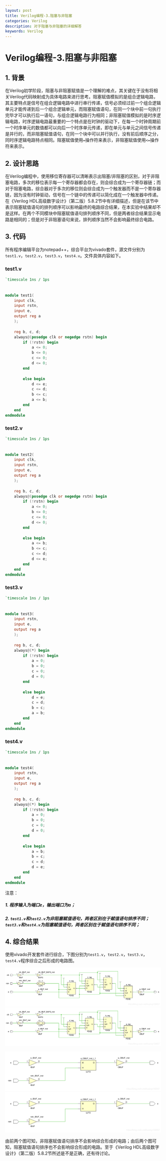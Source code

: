 ```yaml
---
layout: post
title: Verilog编程-3.阻塞与非阻塞
categories: Verilog
description: 对于阻塞与非阻塞的详细解答
keywords: Verilog
---
```


# Verilog编程-3.阻塞与非阻塞



## 1. 背景

​		在Verilog初学阶段，阻塞与非阻塞赋值是一个理解的难点，其关键在于没有将相关Verilog代码映射成为具体电路来进行思考。阻塞赋值模拟的是组合逻辑电路，其主要特点是信号在组合逻辑电路中进行串行传递，信号必须经过前一个组合逻辑单元才能传递到后一个组合逻辑单元，而阻塞赋值语句，在同一个块中前一句执行完毕才可以执行后一语句，与组合逻辑电路行为相同；非阻塞赋值模拟的是时序逻辑电路，时序逻辑电路最重要的一个特点是在时钟的驱动下，在每一个时钟周期前一个时序单元的数值都可以向后一个时序单元传递，即在单元与单元之间信号传递是并行的，而非阻塞赋值语句，在同一个块中可以并行执行，没有前后顺序之分，同时序逻辑电路特点相同。阻塞赋值使用`=`操作符来表示，非阻塞赋值使用`<=`操作符来表示。



## 2. 设计思路

​		在Verilog编程中，使用移位寄存器可以清晰表示出阻塞/非阻塞的区别，对于非阻塞电路，多次的移位表示每一个寄存器都会存在，则会综合成为一个寄存器链；而对于阻塞电路，综合器对于多次的移位则会综合成为一个触发器而不是一个寄存器链，因为没有时钟驱动，信号在一个链中的传递可以简化成在一个触发器中传递。在《Verilog HDL高级数字设计》（第二版）5.8.2节中有详细描述，但是在该节中表示阻塞赋值语句的排列顺序可以影响最终的电路综合结果，在本实验中结果却不是这样。在两个不同模块中阻塞赋值语句排列顺序不同，但是两者综合结果显示电路是相同的；但是对于非阻塞语句来说，排列顺序当然不会影响最终综合电路。



## 3. 代码

​		所有程序编辑平台为notepad++，综合平台为vivado套件，源文件分别为`test1.v`，`test2.v`，`test3.v`，`test4.v`。文件具体内容如下。

### test1.v

```verilog
`timescale 1ns / 1ps


module test1(
	input clk,
	input rstn,
	input e,
	output reg a
    );
	
	reg b, c, d;
	always@(posedge clk or negedge rstn) begin
		if (!rstn) begin
			a <= 0;
			b <= 0;
			c <= 0;
			d <= 0;
		end
		
		else begin
			d <= e;
			c <= d;
			b <= c;
			a <= b;
		end
	end
endmodule

```



### test2.v

```verilog
`timescale 1ns / 1ps


module test2(
	input clk,
	input rstn,
	input e,
	output reg a
    );
	
	reg b, c, d;
	always@(posedge clk or negedge rstn) begin
		if (!rstn) begin
			a <= 0;
			b <= 0;
			c <= 0;
			d <= 0;
		end
		
		else begin
			a <= b;
			b <= c;
			c <= d;
			d <= e;
		end
	end
endmodule

```



### test3.v

```verilog
`timescale 1ns / 1ps


module test3(
	input rstn,
	input e,
	output reg a
    );
	
	reg b, c, d;
	always@(*) begin
		if (!rstn) begin
			a = 0;
			b = 0;
			c = 0;
			d = 0;
		end
		
		else begin
			d = e;
			c = d;
			b = c;
			a = b;
		end
	end
endmodule

```



### test4.v

```verilog
`timescale 1ns / 1ps


module test4(
	input rstn,
	input e,
	output reg a
    );
	
	reg b, c, d;
	always@(*) begin
		if (!rstn) begin
			a = 0;
			b = 0;
			c = 0;
			d = 0;
		end
		
		else begin
			a = b;
			b = c;
			c = d;
			d = e;
		end
	end
endmodule

```



注意：

##### 1. 程序输入为端口e，输出端口为a；

##### 2. `test1.v`和`test2.v`为非阻塞赋值语句，两者区别在于赋值语句排序不同；`test3.v`和`test4.v`为阻塞赋值语句，两者区别在于赋值语句排序不同；



## 4. 综合结果

​		使用vivado开发套件进行综合，下图分别为`test1.v`，`test2.v`，`test3.v`，`test4.v`程序综合之后形成的电路图。

![](/images/blog/picture6.png)
![](/images/blog/picture7.png)


![](/images/blog/picture8.png)
![](/images/blog/picture9.png)



由前两个图可知，非阻塞赋值语句排序不会影响综合形成的电路；由后两个图可知，阻塞赋值语句排序也不会影响综合形成的电路。至于《Verilog HDL高级数字设计》（第二版）5.8.2节所述是不是正确，还有待讨论。






